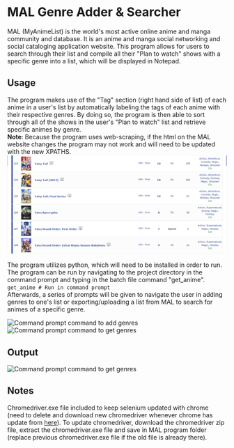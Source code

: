 # MAL Genre Adder & Searcher
MAL (MyAnimeList) is the world's most active online anime and manga community and database. It is an anime and manga social networking and social cataloging application website. This program allows for users to search through their list and compile all their "Plan to watch" shows with a specific genre into a list, which will be displayed in Notepad.

## Usage
The program makes use of the "Tag" section (right hand side of list) of each anime in a user's list by automatically labeling the tags of each anime with their respective genres. By doing so, the program is then able to sort through all of the shows in the user's "Plan to watch" list and retrieve specific animes by genre.
 <br />**Note**: Because the program uses web-scraping, if the html on the MAL website changes the program may not work and will need to be updated with the new XPATHS. <br />
![MAL list showing tags](images/MAL_tags.PNG)

The program utilizes python, which will need to be installed in order to run.
The program can be run by navigating to the project directory in the command prompt and typing in the batch file command "get_anime". <br />
``` get_anime # Run in command prompt ``` <br />
Afterwards, a series of prompts will be given to navigate the user in adding genres to one's list or exporting/uploading a list from MAL to search for animes of a specific genre.

![Command prompt command to add genres](images/Instructions_to_add.PNG)
![Command prompt command to get genres](images/Instructions_to_get.PNG)

## Output
![Command prompt command to get genres](images/OutputAnimeList.PNG)

## Notes
Chromedriver.exe file included to keep selenium updated with chrome (need to delete and download new chromedriver whenever chrome has update from [here](https://chromedriver.storage.googleapis.com/index.html)). To update chromedriver, download the chromedriver zip file, extract the chromedriver.exe file and save in MAL program folder (replace previous chromedriver.exe file if the old file is already there).


